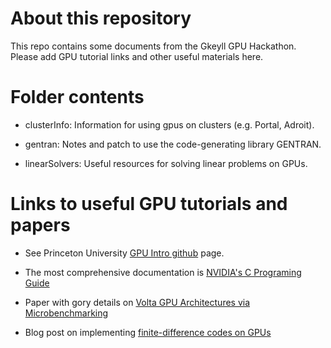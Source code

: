 # About this repository

This repo contains some documents from the Gkeyll GPU
Hackathon. Please add GPU tutorial links and other useful materials
here.

# Folder contents

- clusterInfo: Information for using gpus on clusters (e.g. Portal, Adroit).

- gentran: Notes and patch to use the code-generating library GENTRAN.

- linearSolvers: Useful resources for solving linear problems on GPUs.

# Links to useful GPU tutorials and papers

- See Princeton University [GPU Intro
  github](https://github.com/PrincetonUniversity/gpu_programming_intro)
  page.

- The most comprehensive documentation is [NVIDIA's C Programing
  Guide](https://docs.nvidia.com/cuda/cuda-c-programming-guide/index.html)

- Paper with gory details on [Volta GPU Architectures via
  Microbenchmarking](https://arxiv.org/pdf/1804.06826.pdf)

- Blog post on implementing [finite-difference codes on
  GPUs](https://devblogs.nvidia.com/finite-difference-methods-cuda-cc-part-1/)

